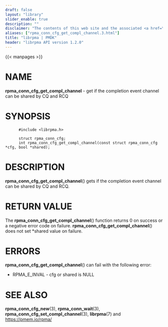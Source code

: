 ```yaml
---
draft: false
layout: "library"
slider_enable: true
description: ""
disclaimer: "The contents of this web site and the associated <a href=\"https://github.com/pmem\">GitHub repositories</a> are BSD-licensed open source."
aliases: ["rpma_conn_cfg_get_compl_channel.3.html"]
title: "librpma | PMDK"
header: "librpma API version 1.2.0"
---
```

{{< manpages >}}

[comment]: <> (SPDX-License-Identifier: BSD-3-Clause)
[comment]: <> (Copyright 2020-2023, Intel Corporation)

# NAME

**rpma_conn_cfg_get_compl_channel** - get if the completion event
channel can be shared by CQ and RCQ

# SYNOPSIS

          #include <librpma.h>

          struct rpma_conn_cfg;
          int rpma_conn_cfg_get_compl_channel(const struct rpma_conn_cfg *cfg, bool *shared);

# DESCRIPTION

**rpma_conn_cfg_get_compl_channel**() gets if the completion event
channel can be shared by CQ and RCQ.

# RETURN VALUE

The **rpma_conn_cfg_get_compl_channel**() function returns 0 on success
or a negative error code on failure.
**rpma_conn_cfg_get_compl_channel**() does not set \*shared value on
failure.

# ERRORS

**rpma_conn_cfg_get_compl_channel**() can fail with the following error:

-   RPMA_E\_INVAL - cfg or shared is NULL

# SEE ALSO

**rpma_conn_cfg_new**(3), **rpma_conn_wait**(3),
**rpma_conn_cfg_set_compl_channel**(3), **librpma**(7) and
https://pmem.io/rpma/
